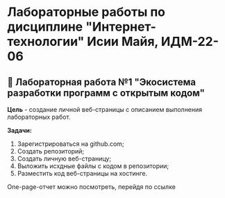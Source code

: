 # Лабораторные работы по дисциплине "Интернет-технологии" Исии Майя, ИДМ-22-06

## 📍 Лабораторная работа №1 "Экосистема разработки программ с открытым кодом"
**Цель** - создание личной веб-страницы с описанием выполнения лабораторных работ.

**Задачи:**
1. Зарегистрироваться на github.com;
2. Создать репозиторий;
3. Создать личную веб-страницу;
4. Выложить исхдные файлы с кодом в репозитории;
5. Разместить код веб-страницы на хостинге.

One-page-отчет можно посмотреть, перейдя по ссылке
